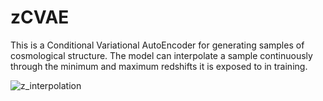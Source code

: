 # zCVAE

This is a Conditional Variational AutoEncoder for generating samples of cosmological structure. The model can interpolate a sample continuously through the minimum and maximum redshifts it is exposed to in training.

![z_interpolation](https://github.com/homerjed/zCVAE/blob/main/imgs/z_anim.gif)